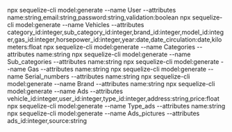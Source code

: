 npx sequelize-cli model:generate --name User --attributes name:string,email:string,password:string,validation:boolean
npx sequelize-cli model:generate --name Vehicles --attributes category_id:integer,sub_category_id:integer,brand_id:integer,model_id:integer,gas_id:integer,horsepower_id:integer,year:date,date_circulation:date,kilometers:float
npx sequelize-cli model:generate --name Categories --attributes name:string
npx sequelize-cli model:generate --name Sub_categories --attributes name:string
npx sequelize-cli model:generate --name Gas --attributes name:string
npx sequelize-cli model:generate --name Serial_numbers --attributes name:string
npx sequelize-cli model:generate --name Brand --attributes name:string
npx sequelize-cli model:generate --name Ads --attributes vehicle_id:integer,user_id:integer,type_id:integer,address:string,price:float
npx sequelize-cli model:generate --name Type_ads --attributes name:string
npx sequelize-cli model:generate --name Ads_pictures --attributes ads_id:integer,source:string
